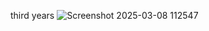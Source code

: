 third years
![Screenshot 2025-03-08 112547](https://github.com/user-attachments/assets/9ace6236-a5b2-4b0e-b8de-711e606a2ab1)


<!--
**7cca92/7cca92** is a ✨ _special_ ✨ repository because its `README.md` (this file) appears on your GitHub profile.

Here are some ideas to get you started:

- 🔭 I’m currently working on ...
- 🌱 I’m currently learning ...
- 👯 I’m looking to collaborate on ...
- 🤔 I’m looking for help with ...
- 💬 Ask me about ...
- 📫 How to reach me: ...
- 😄 Pronouns: ...
- ⚡ Fun fact: ...
-->
